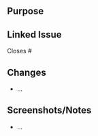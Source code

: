 ## Purpose

<!-- Briefly explain the change -->

## Linked Issue

<!-- REQUIRED: link the issue so it auto-closes on merge -->

Closes #<issue-number>

## Changes

- ...

## Screenshots/Notes

- ...
